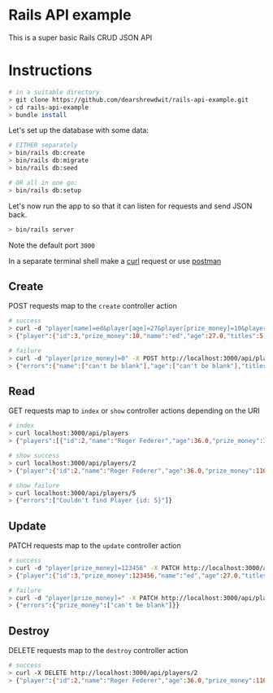 # Rails API example

This is a super basic Rails CRUD JSON API

# Instructions

```sh
# in a suitable directory
> git clone https://github.com/dearshrewdwit/rails-api-example.git
> cd rails-api-example
> bundle install
```
Let's set up the database with some data:
```sh
# EITHER separately
> bin/rails db:create
> bin/rails db:migrate
> bin/rails db:seed

# OR all in one go:
> bin/rails db:setup
```
Let's now run the app to so that it can listen for requests and send JSON back.
```sh
> bin/rails server
```
Note the default port `3000`

In a separate terminal shell make a [curl][1] request or use [postman][2]

## Create

POST requests map to the `create` controller action
```sh
# success
> curl -d "player[name]=ed&player[age]=27&player[prize_money]=10&player[titles]=5&player[grand_slams]=2" -X POST http://localhost:3000/api/players
> {"player":{"id":3,"prize_money":10,"name":"ed","age":27.0,"titles":5,"grand_slams":2,"created_at":"2017-11-18T21:04:40.149Z","updated_at":"2017-11-18T21:25:52.222Z"}}

# failure
> curl -d "player[prize_money]=0" -X POST http://localhost:3000/api/players
> {"errors":{"name":["can't be blank"],"age":["can't be blank"],"titles":["can't be blank"],"grand_slams":["can't be blank"]}}

```

## Read

GET requests map to `index` or `show` controller actions depending on the URI
```sh
# index
> curl localhost:3000/api/players
> {"players":[{"id":2,"name":"Roger Federer","age":36.0,"prize_money":110235682,"titles":95,"grand_slams":19,"created_at":"2017-11-15T22:41:46.806Z","updated_at":"2017-11-15T22:41:46.806Z"}]}

# show success
> curl localhost:3000/api/players/2
> {"player":{"id":2,"name":"Roger Federer","age":36.0,"prize_money":110235682,"titles":95,"grand_slams":19,"created_at":"2017-11-15T22:41:46.806Z","updated_at":"2017-11-15T22:41:46.806Z"}}

# show failure
> curl localhost:3000/api/players/5
> {"errors":["Couldn't find Player {id: 5}"]}
```

## Update

PATCH requests map to the `update` controller action
```sh
# success
> curl -d "player[prize_money]=123456" -X PATCH http://localhost:3000/api/players/3
> {"player":{"id":3,"prize_money":123456,"name":"ed","age":27.0,"titles":5,"grand_slams":2,"created_at":"2017-11-18T21:04:40.149Z","updated_at":"2017-11-18T21:25:52.222Z"}}

# failure
> curl -d "player[prize_money]=" -X PATCH http://localhost:3000/api/players/3
> {"errors":{"prize_money":["can't be blank"]}}

```
## Destroy

DELETE requests map to the `destroy` controller action
```sh
# success
> curl -X DELETE http://localhost:3000/api/players/2
> {"player":{"id":2,"name":"Roger Federer","age":36.0,"prize_money":110235682,"titles":95,"grand_slams":19,"created_at":"2017-11-15T22:41:46.806Z","updated_at":"2017-11-15T22:41:46.806Z"}}
```

[1]: https://curl.haxx.se/docs/httpscripting.html#GET
[2]: https://www.getpostman.com/
